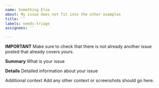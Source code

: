 ```yaml
---
name: Something Else
about: My issue does not fit into the other examples
title: ''
labels: needs-triage
assignees: ''

---
```


**IMPORTANT**
Make sure to check that there is not already another issue posted that already covers yours. 

**Summary**
What is your issue

**Details**
Detailed information about your issue

Additional context
Add any other context or screenshots should go here.
